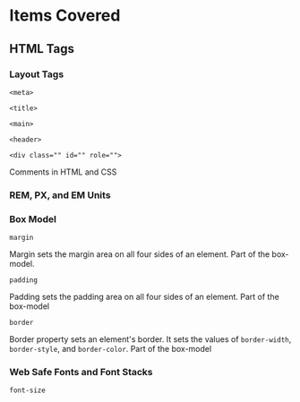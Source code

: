 
# Items Covered

## HTML Tags


### Layout Tags

`<meta>`

`<title>`

`<main>`

`<header>`

`<div class="" id="" role="">`

Comments in HTML and CSS

### REM, PX, and EM Units


### Box Model

`margin`

Margin sets the margin area on all four sides of an element. Part of the box-model.

`padding`

Padding sets the padding area on all four sides of an element. Part of the box-model

`border`

Border property sets an element's border. It sets the values of `border-width`, `border-style`, and `border-color`. Part of the box-model

### Web Safe Fonts and Font Stacks

`font-size`
